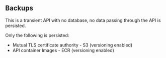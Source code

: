 ## Backups

This is a transient API with no database, no data passing through the API is persisted.

Only the following is persisted:

- Mutual TLS certificate authority - S3 (versioning enabled)
- API container Images - ECR (versioning enabled)
